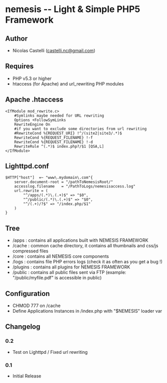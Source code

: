 nemesis -- Light & Simple PHP5 Framework
=============================

Author
------------
* Nicolas Castelli (castelli.nc@gmail.com)

Requires
------------
* PHP v5.3 or higher
* htaccess (for Apache) and url_rewriting PHP modules

Apache .htaccess
------------

	<IfModule mod_rewrite.c>
		#Symlinks maybe needed for URL rewriting
		Options +FollowSymLinks
		RewriteEngine On
		#if you want to exclude some directories from url rewriting
		#RewriteCond %{REQUEST_URI} !^/(site2|site3/.*)$
		RewriteCond %{REQUEST_FILENAME} !-f
		RewriteCond %{REQUEST_FILENAME} !-d
		RewriteRule ^(.*)$ index.php?/$1 [QSA,L]
	</IfModule>


Lighttpd.conf
------------

	$HTTP["host"]  =~ "www\.mydomain\.com"{
		server.document-root = "/pathToNemesisRoot/"
		accesslog.filename   = "/PathToLogs/nemesisaccess.log"
	 	url.rewrite = (
			"^/apps/(.*)\.(.+)$" => "$0",
			"^/public/(.*)\.(.+)$" => "$0",
			"^/(.+)/?$" => "/index.php/$1"
		)
	}

Tree
------------
* /apps : contains all applications built with NEMESIS FRAMEWORK
* /cache : common cache directory, it contains all thumbnails and css/js compressed files
* /core : contains all NEMESIS core components
* /logs : contains file PHP errors logs (check it as often as you get a bug !)
* /plugins : contains all plugins for NEMESIS FRAMEWORK
* /public : contains all public files sent via FTP (example: "/public/myfile.pdf" is accessible in public) 

Configuration
------------
* CHMOD 777 on /cache 
* Define Applications Instances in /index.php with "$NEMESIS" loader var


Changelog
---------

### 0.2
* Test on Lighttpd / Fixed url rewriting

### 0.1
* Initial Release
